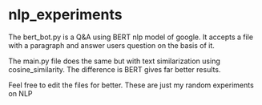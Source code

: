 # nlp_experiments

The bert_bot.py is a Q&A using BERT nlp model of google. It accepts a file with a paragraph and answer users question on the basis of it.

The main.py file does the same but with text similarization using cosine_similarity. The difference is BERT gives far better results.

Feel free to edit the files for better.
These are just my random experiments on NLP 
